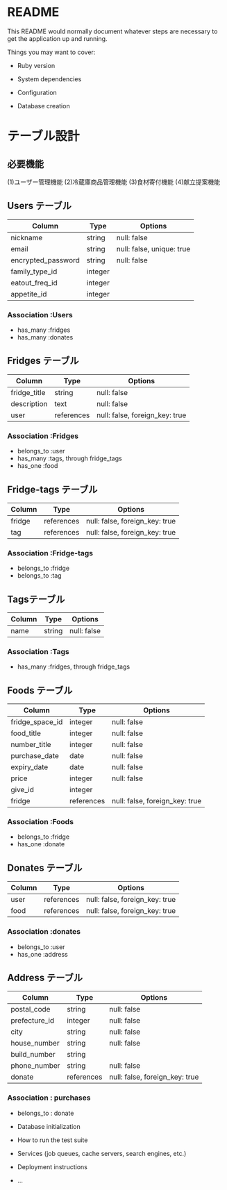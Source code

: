 # README

This README would normally document whatever steps are necessary to get the
application up and running.

Things you may want to cover:

* Ruby version

* System dependencies

* Configuration

* Database creation

# テーブル設計
## 必要機能

(1)ユーザー管理機能
(2)冷蔵庫商品管理機能
(3)食材寄付機能
(4)献立提案機能

## Users テーブル

| Column             | Type    | Options                   |
| ------------------ | ------  | -----------               |
| nickname           | string  | null: false               |
| email              | string  | null: false, unique: true |
| encrypted_password | string  | null: false               |
| family_type_id     | integer |                           |
| eatout_freq_id     | integer |                           |
| appetite_id        | integer |                           |

### Association :Users

- has_many :fridges
- has_many :donates

## Fridges テーブル

| Column           | Type       | Options                        |
| ---------------- | ---------- | ------------------------------ |
| fridge_title     | string     | null: false                    |
| description      | text       | null: false                    |
| user             | references | null: false, foreign_key: true |

### Association :Fridges

- belongs_to  :user
- has_many    :tags, through fridge_tags
- has_one     :food

## Fridge-tags テーブル

| Column           | Type       | Options                        |
| ---------------- | ---------- | ------------------------------ |
| fridge           | references | null: false, foreign_key: true |
| tag              | references | null: false, foreign_key: true |

### Association :Fridge-tags

- belongs_to  :fridge
- belongs_to  :tag

## Tagsテーブル

| Column           | Type       | Options     |
| ---------------- | ---------- | ----------- |
| name             | string     | null: false |

### Association :Tags

- has_many    :fridges, through fridge_tags

## Foods テーブル

| Column           | Type       | Options                        |
| ---------------- | ---------- | ------------------------------ |
| fridge_space_id  | integer    | null: false                    |
| food_title       | integer    | null: false                    |
| number_title     | integer    | null: false                    |
| purchase_date    | date       | null: false                    |
| expiry_date      | date       | null: false                    |
| price            | integer    | null: false                    |
| give_id          | integer    |                                |
| fridge           | references | null: false, foreign_key: true |

### Association :Foods

- belongs_to  :fridge
- has_one     :donate

## Donates テーブル

| Column           | Type       | Options                        |
| ---------------- | ---------- | ------------------------------ |
| user             | references | null: false, foreign_key: true |
| food             | references | null: false, foreign_key: true |

### Association :donates

- belongs_to  :user
- has_one     :address

## Address テーブル

| Column              | Type       | Options                        |
| ------------------- | ---------- | ------------------------------ |
| postal_code         | string     | null: false                    |
| prefecture_id       | integer    | null: false                    |
| city                | string     | null: false                    |
| house_number        | string     | null: false                    |
| build_number        | string     |                                |
| phone_number        | string     | null: false                    |
| donate              | references | null: false, foreign_key: true |

### Association : purchases

- belongs_to : donate


* Database initialization

* How to run the test suite

* Services (job queues, cache servers, search engines, etc.)

* Deployment instructions

* ...
